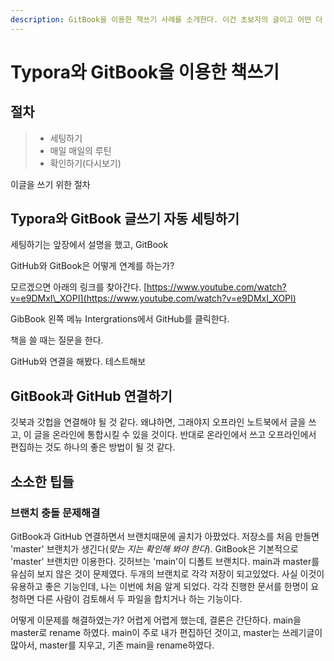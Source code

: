 ```yaml
---
description: GitBook을 이용한 책쓰기 사례를 소개한다. 이건 초보자의 글이고 어떤 더 낫은 방법이 있는 지 모르겠다.
---
```


# Typora와 GitBook을 이용한 책쓰기

## 절차

> - 세팅하기
> - 매일 매일의 루틴
> - 확인하기(다시보기)

이글을 쓰기 위한 절차

## Typora와 GitBook 글쓰기 자동 세팅하기

세팅하기는 앞장에서 설명을 했고, GitBook

GitHub와 GitBook은 어떻게 연계를 하는가?

모르겠으면 아래의 링크를 찾아간다. [https://www.youtube.com/watch?v=e9DMxI\_XOPI](https://www.youtube.com/watch?v=e9DMxI_XOPI)

GibBook 왼쪽 메뉴 Intergrations에서 GitHub를 클릭한다.

책을 쓸 때는 질문을 한다.

GitHub와 연결을 해봤다. 테스트해보

## GitBook과 GitHub 연결하기

깃북과 갓헙을 연결해야 될 것 같다. 왜냐하면, 그래야지 오프라인 노트북에서 글을 쓰고, 이 글을 온라인에 통합시킬 수 있을 것이다. 반대로 온라인에서 쓰고 오프라인에서 편집하는 것도 하나의 좋은 방법이 될 것 같다.

## 소소한 팁들

### 브랜치 충돌 문제해결

GitBook과 GitHub 연결하면서 브랜치때문에 골치가 아팠었다. 저장소를 처음 만들면 'master' 브랜치가 생긴다\(_맞는 지는 확인해 봐야 한다_\). GitBook은 기본적으로 'master' 브랜치만 이용한다. 깃허브는 'main'이 디폴트 브랜치다. main과 master를 유심히 보지 않은 것이 문제였다. 두개의 브랜치로 각각 저장이 되고있었다. 사실 이것이 유용하고 좋은 기능인데, 나는 이번에 처음 알게 되었다. 각각 진행한 문서를 한명이 요청하면 다른 사람이 검토해서 두 파일을 합치거나 하는 기능이다.

어떻게 이문제를 해결하였는가? 어렵게 어렵게 했는데, 결론은 간단하다. main을 master로 rename 하였다. main이 주로 내가 편집하던 것이고, master는 쓰레기글이 많아서, master를 지우고, 기존 main을 rename하였다.

